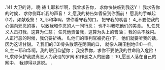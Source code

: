 .141 
大卫的诗。 
晚 祷 
1_耶和华啊，我曾求告你， 
求你快快临到我这Y！ 
我求告你的时候， 
求你侧耳听我的声音！ 
2_愿我的祷告如香呈到你面前！ 
愿我的手举起(12)，如献晚祭！ 
3_耶和华啊，求你看守我的口， 
把守我的嘴唇！ 
4_不要使我的心偏向邪恶的事， 
以致我和作恶的人一同行恶； 
也不叫我吃他们的美食。 
5_任凭义人击打我，这算为仁慈； 
任凭他责备我，这算为头上的膏油； 
我的头不躲闪。 
人正行恶的时候，我仍要祈祷。 
6_他们的审判官被扔在r下， 
他们就要听我的话，因为这话甘甜。 
7_我们的(13)骨头散落在阴间的口， 
就像人耕田刨地(14)一样。 
8_主－耶和华啊，我的眼目仰望你； 
我投靠你，求你不要使我的性命陷入危险！ 
9_求你保护我脱离恶人为我设的罗网 
和作恶之人的圈套！ 
10_愿恶人落在自己的网中， 
我却得以逃脱。 
.